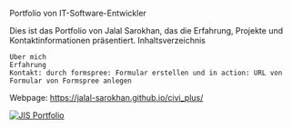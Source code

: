 Portfolio von IT-Software-Entwickler

Dies ist das Portfolio von Jalal Sarokhan, das die Erfahrung, Projekte und Kontaktinformationen präsentiert.
Inhaltsverzeichnis

    Über mich
    Erfahrung
    Kontakt: durch formspree: Formular erstellen und in action: URL von Formular von Formspree anlegen

Webpage: https://jalal-sarokhan.github.io/civi_plus/

<a href="https://jalal-sarokhan.github.io/civi_plus/" target="_blank">
  <img src="https://github.com/user-attachments/assets/df81d92e-00c3-4ea8-9184-fc781802242a" alt="JIS Portfolio">
</a>


